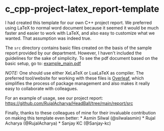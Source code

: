 # c_cpp-project-latex_report-template

I had created this template for our own C++ project report. We preferred using LaTeX to normal word document because it seemed it would be much faster and easier to work with LaTeX, and also easy to customize what we wanted. That assumption was indeed true.

The `src` directory contains basic files created on the basis of the sample report provided by our department. However, I haven't included the guidelines for the sake of simplicity. To see the pdf document based on the basic setup, go to: [example_main.pdf](./example_main.pdf)

*NOTE:* One should use either XeLaTeX or LuaLaTeX as compiler. The preferred tool/website for working with these files is [Overleaf](https://overleaf.com), which simplifies the process of package management and also makes it really easy to collaborate with colleagues.

For an example of usage, see our project report: https://github.com/RujalAcharya/HeadBall/tree/main/report/src

Finally, thanks to these colleagues of mine for their invaluable contribution on making this template even better:
	* Asmin Silwal (@silwalasmin)
	* Rujal Acharya (@RujalAcharya)
	* Sanjay KC (@Sanjay-kc)